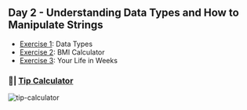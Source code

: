 ## Day 2 - Understanding Data Types and How to Manipulate Strings

- [Exercise 1](): Data Types
- [Exercise 2](): BMI Calculator
- [Exercise 3](): Your Life in Weeks

### 📝| [Tip Calculator]()
![tip-calculator](tip-calculator.gif)

